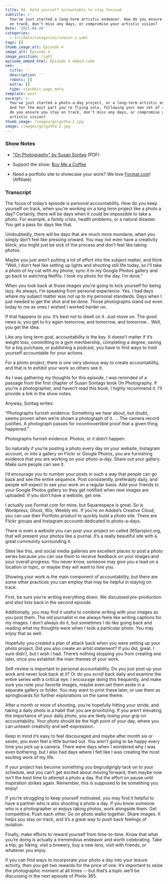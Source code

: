```yaml
---
title: 04. Hold yourself accountable to stay focused
subtitle: >-
  You've just started a long-term artistic endeavor. How do you ensure you stay
  on track, don’t miss any days, or compromise your artistic vision?
date: '2021-04-20'
categories:
  - src/data/categories/season-1.yaml
tags: []
thumb_image_alt: Episode 4
image_alt: Episode 4
image_position: right
episode_embed_html: Episode 4 embed code
seo:
  title: ''
  description: ''
  robots: []
  extra: []
  type: stackbit_page_meta
template: post
excerpt: >-
  You've just started a photo-a-day project, or a long-term artistic endeavor,
  and for the most part you're flying solo, following your own set of rules. How
  do you ensure you stay on track, don’t miss any days, or compromise your
  artistic vision?
thumb_image: /images/golgotha-2.jpg
image: /images/golgotha-2.jpg
---
```

### Show Notes

*   ["On Photography" by Susan Sontag](https://sites.evergreen.edu/politicalshakespeares/wp-content/uploads/sites/156/2016/01/Sontag_On_Photography.pdf) (PDF)

*   Support the show: [Buy Me a Coffee](https://www.buymeacoffee.com/photo365)

*   Need a portfolio site to showcase your work? We love [Format.com](https://format.grsm.io/andrewhaworth8239)! (Affiliate)

### Transcript

The focus of today’s episode is personal accountability. How do you keep yourself on track, when you’re working on a long term project like a photo a day? Certainly, there will be days when it could be impossible to take a photo. For example, a family crisis, health problems, or a natural disaster. You get a pass for days like that.

Undoubtedly, there will be days that are much more mundane, when you simply don’t feel like pressing onward. You may not even have a creativity block; you might just be sick of the process and don’t feel like taking photos.

Maybe you just aren’t putting a lot of effort into the subject matter, and think “Well, I don’t feel like setting up lights and shooting still life today, so I’ll take a photo of my cat with my phone, sync it to my Google Photos gallery and go back to watching Netflix. I took my photo for the day. I’m done.”

When you look back at those images you’re going to kick yourself for being lazy. As always, I’m speaking from personal experience. Yes, I had days where my subject matter was not up to my personal standards. Days when I just needed to get the shot and be done. Those photographs stand out even today to me as ones I wished I worked harder on.

If that happens to you. It’s best not to dwell on it. Just move on. The good news is, you get to try again tomorrow, and tomorrow, and tomorrow... Well, you get the idea.

Like any long term goal, accountability is the key. It doesn’t matter if it’s weight loss, committing to a gym membership, completing a degree, saving for a big purchase, or publishing a podcast, you have to find ways to hold yourself accountable for your actions.

For a photo project, there is one very obvious way to create accountability, and that is to exhibit your work so others see it.

As I was gathering my thoughts for this episode, I was reminded of a passage from the first chapter of Susan Sontags book On Photography. If you’re a photographer, and haven’t read this book, I highly recommend it. I’ll provide a link in the show notes.

Anyway, Sontag writes:

“Photographs furnish evidence. Something we hear about, but doubt, seems proven when we’re shown a photograph of it. … The camera record justifies. A photograph passes for incontrovertible proof that a given thing happened.”

Photographs furnish evidence. Photos, or it didn’t happen.

So naturally if you’re posting a photo every day on your website, Instagram account, or into a gallery on Flickr or Google Photos, you are furnishing evidence that you are working on your photo-a-day. Share out your gallery. Make sure people can see it.

I’d encourage you to number your posts in such a way that people can go back and see the entire sequence. Post consistently, preferably daily, and people will expect to see your work on a regular basis. Add your friends to your Google Photos gallery so they get notified when new images are uploaded. If you don’t have a website, get one.

I actually use Format.com for mine, but Squarespace is great. So is Wordpress, Ghost, Wix, Weebly etc. If you’re on Adobe’s Creative Cloud, you can use their Portfolio product to quickly build a photo site. There are Flickr groups and Instagram accounts dedicated to photo-a-days.

There is even a website you can post your project on called 365project.org, that will present your photos like a journal. It’s a really beautiful site with a great community surrounding it.

Sites like this, and social media galleries are excellent places to post a photo series because you can use them to receive feedback on your images and your overall progress. You never know, someone may give you a lead on a location or topic, or maybe they will want to hire you.

Showing your work is the main component of accountability, but there are some other practices you can employ that may be helpful in staying on track.

First, be sure you’re writing everything down. We discussed pre-production and shot lists back in the second episode.

Additionally, you may find it useful to combine writing with your images as you post them. The old journalist in me always feels like writing captions for my images. I don’t always do it, but sometimes I do like going back and reading what my thoughts were when I took a particular photo. You may enjoy that as well.

Hopefully you created a plan of attack back when you were setting up your photo project. Did you also create an artist statement? If you did, great. I sure didn’t, but I wish I had. There’s nothing stopping you from creating one later, once you establish the main themes of your work.

Self-review is important to personal accountability. Do you just post up your work and never look back at it? Or do you scroll back daily and examine the entire series with a critical eye. I encourage doing this frequently, and make sure you note your favorite images, maybe even set them aside in a separate gallery or folder. You may want to print these later, or use them as springboards for further explorations on the same theme.

After a month or more of shooting, you’re hopefully hitting your stride, and taking a daily photo is a habit that you are prioritizing. If you aren’t elevating the importance of your daily photo, you are likely losing your grip on accountability. Your photo should be the high point of your day, where you can unleash creativity and self-expression.

Keep in mind it’s easy to feel discouraged and maybe after month six or seven, you even feel a little burned out. You aren’t going to be happy every time you pick up a camera. There were days when I wondered why I was even bothering, but I also had days where I felt like I was creating the most exciting work of my life.

If your project has become something you begrudgingly tack on to your schedule, and you can’t get excited about moving forward, then maybe now isn’t the best time to attempt a photo a day. Put the effort on pause until inspiration strikes again. Remember, this is supposed to be something you enjoy!

If you’re struggling to keep yourself motivated, you may find it helpful to have a partner who is also shooting a photo a day. If you know someone who is a photographer or enjoys taking photos, work alongside them. Get competitive. Push each other. Go on photo walks together. Share images. It helps you stay on track, and it’s a great way to push back feelings of isolation.

Finally, make efforts to reward yourself from time-to-time. Know that what you’re doing is actually a tremendous endeavor and worth celebrating. Take a trip, go hiking, visit a brewery, buy a new lens, visit with friends, or whatever you enjoy.

If you can find ways to incorporate your photo a day into your leisure activity, then you get two rewards for the price of one. It’s important to seize the photographic moment at all times -- but that’s a topic we’ll be discussing in the next episode of Photo 365.
